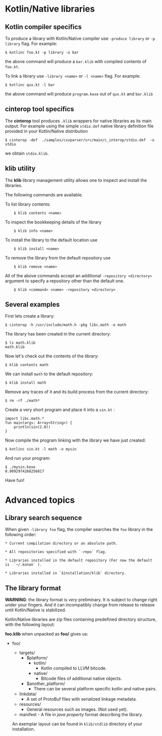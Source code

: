  # Kotlin/Native libraries

  ## Kotlin compiler specifics

To produce a library with Kotlin/Native compiler use `-produce library` or `-p library` flag. For example:

    $ kotlinc foo.kt -p library -o bar

the above command will produce a `bar.klib` with compiled contents of `foo.kt`.

To link a library use `-library <name>` or `-l <name>` flag. For example:

    $ kotlinc qux.kt -l bar

the above command will produce `program.kexe` out of `qux.kt` and `bar.klib`


  ## cinterop tool specifics

The **cinterop** tool produces `.klib` wrappers for native libraries as its main output. 
For example using the simple `stdio.def` native library definition file provided in your Kotlin/Native distribution

    $ cinterop -def  ./samples/csvparser/src/main/c_interop/stdio.def  -o stdio

we obtain `stdio.klib`. 


  ## klib utility

The **klib** library management utility allows one to inspect and install the libraries.

The following commands are available.

To list library contents:

        $ klib contents <name>

To inspect the bookkeeping details of the library 

        $ klib info <name>

To install the library to the default location use

        $ klib install <name>

To remove the library from the default repository use 

        $ klib remove <name>

All of the above commands accept an additional `-repository <directory>` argument to specify a repository other than the default one. 

        $ klib <command> <name> -repository <directory>


  ## Several examples

First lets create a library:

    $ cinterop -h /usr/include/math.h -pkg libc.math -o math

The library has been created in the current directory:

    $ ls math.klib
    math.klib

Now let's check out the contents of the library:

    $ klib contents math

We can install `math` to the default repository:

    $ klib install math

Remove any traces of it and its build process from the current directory:

    $ rm -rf ./math*

Create a very short program and place it into a `sin.kt` :

    import libc.math.*
    fun main(args: Array<String>) {
        println(sin(2.0))
    }

Now compile the program linking with the library we have just created:

    $ kotlinc sin.kt -l math -o mysin

And run your program:

    $ ./mysin.kexe
    0.9092974268256817

Have fun!

  # Advanced topics

 ## Library search sequence

When given `-library foo` flag, the compiler searches the `foo`  library in the following order:

    * Current compilation directory or an absolute path.

    * All repositories specified with `-repo` flag.

    * Libraries installed in the default repository (For now the default is  `~/.konan` ).

    * Libraries installed in `$installation/klib` directory.


 ## The library format

**WARNING**: the library format is *very* preliminary. It is subject to change right under your fingers. And it can incompatibly change from release to release until Kotlin/Native is stabilized.

Kotlin/Native libraries are zip files containing predefined 
directory structure, with the following layout:

**foo.klib** when unpacked as **foo/** gives us:

  - foo/
    - targets/
      - $platform/
        - kotlin/
          - Kotlin compiled to LLVM bitcode.
        - native/
          - Bitcode files of additional native objects.
      - $another_platform/
        - There can be several platform specific kotlin and native pairs.
    - linkdata/
      - A set of ProtoBuf files with serialized linkage metadata.
    - resources/
      - General resources such as images. (Not used yet).
    - manifest - A file in *java property* format describing the library.

    An exemplar layout can be found in `klib/stdlib` directory of your installation.


